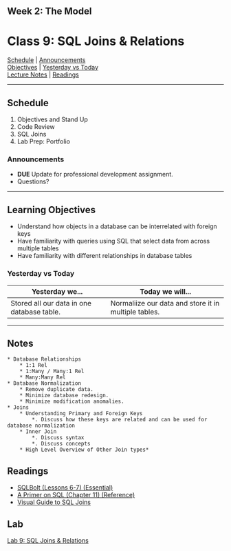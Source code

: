 ## **Week 2: The Model**
# Class 9: SQL Joins & Relations

[Schedule](#schedule) | [Announcements](#announcements) </br>
[Objectives](#learning-objectives) | [Yesterday vs Today](#yesterday-vs-today) </br>
[Lecture Notes](#notes) | [Readings](#readings)


<hr></hr>

## Schedule
1. Objectives and Stand Up
1. Code Review
1. SQL Joins
1. Lab Prep: Portfolio

### Announcements
* **DUE** Update for professional development assignment.
* Questions? 
<hr></hr>

## Learning Objectives
- Understand how objects in a database can be interrelated with foreign keys
- Have familiarity with queries using SQL that select data from across multiple tables
- Have familiarity with different relationships in database tables


### Yesterday vs Today
| Yesterday we... | Today we will... |
| --------------- | ---------------- |
| Stored all our data in one database table. | Normaliize our data and store it in multiple tables. |

<hr></hr>

## Notes

    * Database Relationships
        * 1:1 Rel
        * 1:Many / Many:1 Rel
        * Many:Many Rel
    * Database Normalization
        * Remove duplicate data.
        * Minimize database redesign.
        * Minimize modification anomalies.
    * Joins
        * Understanding Primary and Foreign Keys
            *. Discuss how these keys are related and can be used for database normalization
        * Inner Join
            *. Discuss syntax
            *. Discuss concepts
        * High Level Overview of Other Join types*

## Readings
* [SQLBolt (Lessons 6-7) (Essential)](http://sqlbolt.com/lesson/select_queries_with_joins)
* [A Primer on SQL (Chapter 11) (Reference)](https://leanpub.com/aprimeronsql/read#leanpub-auto-understanding-joins)
* [Visual Guide to SQL Joins](http://www.codeproject.com/Articles/33052/Visual-Representation-of-SQL-Joins)

## Lab
[Lab 9: SQL Joins & Relations](https://github.com/cfpdx-301d-spring-2017/09-sql-joins-relations)
